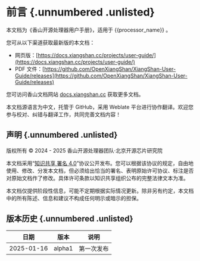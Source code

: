 # 前言 {.unnumbered .unlisted}

本文档为《香山开源处理器用户手册》，适用于 {{processor_name}} 。

您可从以下渠道获取最新版的本文档：

* 网页版：[https://docs.xiangshan.cc/projects/user-guide/](https://docs.xiangshan.cc/projects/user-guide/)
* PDF 文件：[https://github.com/OpenXiangShan/XiangShan-User-Guide/releases](https://github.com/OpenXiangShan/XiangShan-User-Guide/releases)

您可访问香山文档网站 [docs.xiangshan.cc](https://docs.xiangshan.cc/) 获取更多文档。

本文档源语言为中文，托管于 GitHub，采用 Weblate 平台进行协作翻译。欢迎您参与校对、纠错与翻译工作，共同完善文档内容！

## 声明 {.unnumbered .unlisted}

版权所有 © 2024 - 2025 香山开源处理器团队·北京开源芯片研究院

本文档采用“[知识共享 署名 4.0](https://creativecommons.org/licenses/by/4.0/deed.zh-hans)”协议公开发布。您可以根据该协议的规定，自由地使用、修改、分发本文档，但必须给出恰当的署名、表明原始许可协议、标注是否对原始文档作了修改。具体许可条款以知识共享组织公布的完整法律文本为准。

本文档仅提供阶段性信息，可能不定期根据实际情况更新。除非另有约定，本文档中的所有陈述、信息和建议不构成任何明示或暗示的担保。

## 版本历史 {.unnumbered .unlisted}

| 日期       | 版本   | 说明       |
| ---------- | ------ | ---------- |
| 2025-01-16 | alpha1 | 第一次发布 |
